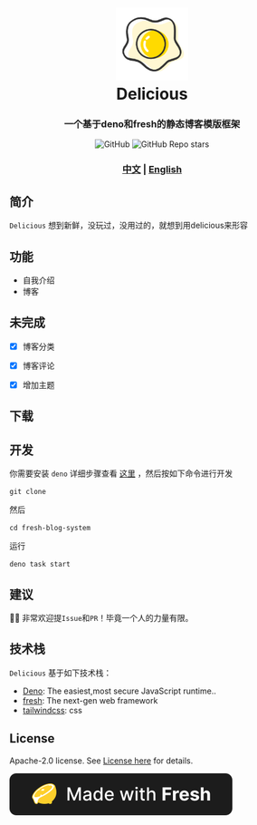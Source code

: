 <!--
 * @Date: 2023-02-21 01:24:24
 * @LastEditors: shijianzhong 994129509@qq.com
 * @LastEditTime: 2023-03-09 15:07:58
 * @FilePath: /www-main/README.md
-->


<h1 align="center">
  <img src="./static/mdicon.png" width="128" />
  <br>
  Delicious
  <br>
</h1>

<h3 align="center">一个基于deno和fresh的静态博客模版框架</h3>

<div align="center">
<img alt="GitHub" src="https://img.shields.io/github/license/shijianzhong/fresh-blog-system?color=%23">
<img alt="GitHub Repo stars" src="https://img.shields.io/github/stars/shijianzhong/fresh-blog-system?style=social">
</div>

<h3 align="center">
<a href="https://github.com/shijianzhong/fresh-blog-system/blob/master/README.md">中文</a> |
<a href="https://github.com/shijianzhong/fresh-blog-system/blob/master/README_EN.md" target="_blank">English</a>
</h3>

## 简介

`Delicious` 想到新鲜，没玩过，没用过的，就想到用delicious来形容

## 功能

- 自我介绍
- 博客

## 未完成

- [x] 博客分类
- [x] 博客评论
- [x] 增加主题


## 下载



## 开发

你需要安装 `deno` 详细步骤查看 [这里](https://deno.land/) ，然后按如下命令进行开发

```shell
git clone
```

然后

```shell
cd fresh-blog-system
```

运行

```shell
deno task start
```

## 建议

👏🏻 非常欢迎提`Issue`和`PR`！毕竟一个人的力量有限。

## 技术栈

`Delicious` 基于如下技术栈：

- [Deno](https://deno.land/): The easiest,most secure JavaScript runtime..
- [fresh](https://fresh.deno.dev/): The next-gen web framework
- [tailwindcss](https://www.tailwindcss.cn/): css

## License

Apache-2.0 license. See [License here](./LICENSE) for details.

![Made with Fresh(dark)](./static/fresh-badge-dark.svg)
